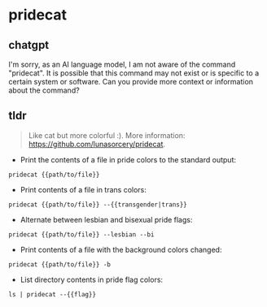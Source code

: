 # pridecat 
## chatgpt 
I'm sorry, as an AI language model, I am not aware of the command "pridecat". It is possible that this command may not exist or is specific to a certain system or software. Can you provide more context or information about the command? 

## tldr 
 
> Like cat but more colorful :).
> More information: <https://github.com/lunasorcery/pridecat>.

- Print the contents of a file in pride colors to the standard output:

`pridecat {{path/to/file}}`

- Print contents of a file in trans colors:

`pridecat {{path/to/file}} --{{transgender|trans}}`

- Alternate between lesbian and bisexual pride flags:

`pridecat {{path/to/file}} --lesbian --bi`

- Print contents of a file with the background colors changed:

`pridecat {{path/to/file}} -b`

- List directory contents in pride flag colors:

`ls | pridecat --{{flag}}`
